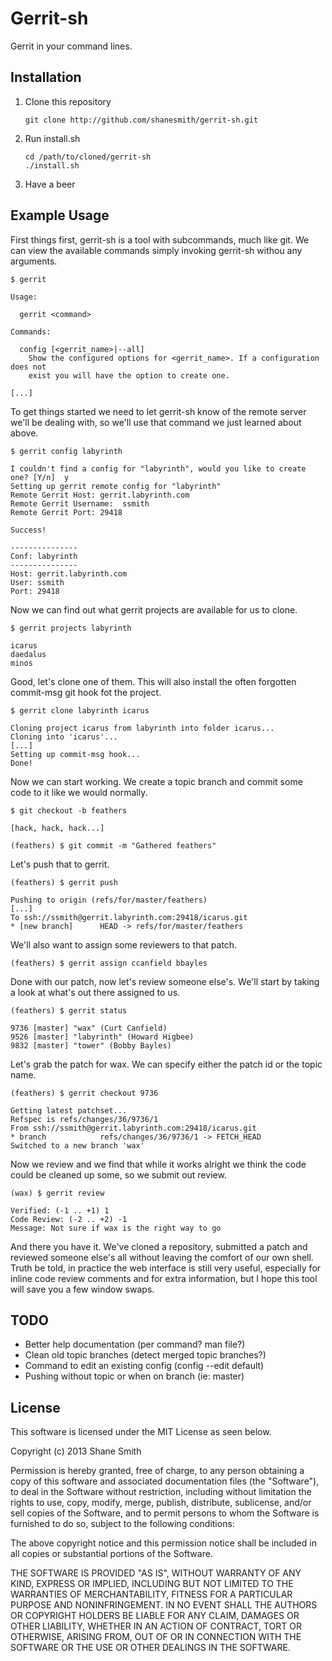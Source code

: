 Gerrit-sh
=========

Gerrit in your command lines.


Installation
------------

1. Clone this repository 

    ```
    git clone http://github.com/shanesmith/gerrit-sh.git
    ```

2. Run install.sh

    ```
    cd /path/to/cloned/gerrit-sh 
    ./install.sh
    ```

3. Have a beer


Example Usage
-------------

First things first, gerrit-sh is a tool with subcommands, much like git. We can
view the available commands simply invoking gerrit-sh withou any arguments.

`$ gerrit`

    Usage:

      gerrit <command>

    Commands:

      config [<gerrit_name>|--all]
        Show the configured options for <gerrit_name>. If a configuration does not
        exist you will have the option to create one.

    [...]
    

To get things started we need to let gerrit-sh know of the remote server we'll
be dealing with, so we'll use that command we just learned about above.

`$ gerrit config labyrinth`

    I couldn't find a config for "labyrinth", would you like to create one? [Y/n]  y
    Setting up gerrit remote config for "labyrinth"
    Remote Gerrit Host: gerrit.labyrinth.com
    Remote Gerrit Username:  ssmith
    Remote Gerrit Port: 29418 

    Success!

    ---------------
    Conf: labyrinth
    ---------------
    Host: gerrit.labyrinth.com
    User: ssmith
    Port: 29418

Now we can find out what gerrit projects are available for us to clone.

`$ gerrit projects labyrinth`

    icarus
    daedalus
    minos
    
    
Good, let's clone one of them. This will also install the often forgotten
commit-msg git hook fot the project.

`$ gerrit clone labyrinth icarus`

    Cloning project icarus from labyrinth into folder icarus...
    Cloning into 'icarus'...
    [...]
    Setting up commit-msg hook...
    Done!


Now we can start working. We create a topic branch and commit some code to it
like we would normally.

    $ git checkout -b feathers

    [hack, hack, hack...]

    (feathers) $ git commit -m "Gathered feathers"


Let's push that to gerrit.

`(feathers) $ gerrit push`

    Pushing to origin (refs/for/master/feathers)
    [...]
    To ssh://ssmith@gerrit.labyrinth.com:29418/icarus.git
    * [new branch]      HEAD -> refs/for/master/feathers


We'll also want to assign some reviewers to that patch.
    
`(feathers) $ gerrit assign ccanfield bbayles`


Done with our patch, now let's review someone else's. We'll start by taking a
look at what's out there assigned to us.

`(feathers) $ gerrit status`

    9736 [master] "wax" (Curt Canfield)
    9526 [master] "labyrinth" (Howard Higbee)
    9832 [master] "tower" (Bobby Bayles)


Let's grab the patch for wax. We can specify either the
patch id or the topic name.

`(feathers) $ gerrit checkout 9736`

    Getting latest patchset...
    Refspec is refs/changes/36/9736/1
    From ssh://ssmith@gerrit.labyrinth.com:29418/icarus.git
    * branch            refs/changes/36/9736/1 -> FETCH_HEAD
    Switched to a new branch 'wax'


Now we review and we find that while it works alright we think the code could
be cleaned up some, so we submit out review.

`(wax) $ gerrit review`

    Verified: (-1 .. +1) 1
    Code Review: (-2 .. +2) -1
    Message: Not sure if wax is the right way to go


And there you have it. We've cloned a repository, submitted a patch and
reviewed someone else's all without leaving the comfort of our own shell.
Truth be told, in practice the web interface is still very useful, especially
for inline code review comments and for extra information, but I hope this tool
will save you a few window swaps.
    

TODO
----

- Better help documentation (per command? man file?)
- Clean old topic branches (detect merged topic branches?)
- Command to edit an existing config (config --edit default)
- Pushing without topic or when on branch (ie: master)


License
-------

This software is licensed under the MIT License as seen below.

Copyright (c) 2013 Shane Smith

Permission is hereby granted, free of charge, to any person obtaining a copy
of this software and associated documentation files (the "Software"), to deal
in the Software without restriction, including without limitation the rights
to use, copy, modify, merge, publish, distribute, sublicense, and/or sell
copies of the Software, and to permit persons to whom the Software is
furnished to do so, subject to the following conditions:

The above copyright notice and this permission notice shall be included in
all copies or substantial portions of the Software.

THE SOFTWARE IS PROVIDED "AS IS", WITHOUT WARRANTY OF ANY KIND, EXPRESS OR
IMPLIED, INCLUDING BUT NOT LIMITED TO THE WARRANTIES OF MERCHANTABILITY,
FITNESS FOR A PARTICULAR PURPOSE AND NONINFRINGEMENT. IN NO EVENT SHALL THE
AUTHORS OR COPYRIGHT HOLDERS BE LIABLE FOR ANY CLAIM, DAMAGES OR OTHER
LIABILITY, WHETHER IN AN ACTION OF CONTRACT, TORT OR OTHERWISE, ARISING FROM,
OUT OF OR IN CONNECTION WITH THE SOFTWARE OR THE USE OR OTHER DEALINGS IN
THE SOFTWARE.
